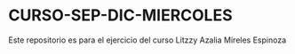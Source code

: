 # CURSO-SEP-DIC-MIERCOLES
Este repositorio es para el ejercicio del curso Litzzy Azalia Mireles Espinoza
